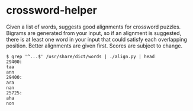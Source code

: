 # crossword-helper

Given a list of words, suggests good alignments for crossword puzzles.
Bigrams are generated from your input, so if an alignment is suggested,
there is at least one word in your input that could satisfy each overlapping position.
Better alignments are given first. Scores are subject to change.

```
$ grep '^...$' /usr/share/dict/words | ./align.py | head
29400:
taa
ann
29400:
ara
nan
25725:
aha
non
```

